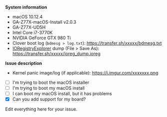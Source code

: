 **System information**
 - macOS 10.12.4
 - GA-Z77X-macOS-Install v2.0.3
 - GA-Z77X-UD5H
 - Intel Core i7-3770K
 - NVIDIA GeForce GTX 980 Ti
 - Clover boot log (`bdmesg > log.txt`): https://transfer.sh/xxxxx/bdmesg.txt
 - [IORegistryExplorer](https://github.com/toleda/audio_ALCInjection/blob/master/IORegistryExplorer_v2.1.zip?raw=true) dump (File > Save As): https://transfer.sh/xxxxx/ioreg_dump.ioreg

**Issue description**
 - Kernel panic image/log (if applicable): https://i.imgur.com/xxxxxxx.png
 - [ ] I'm trying to boot the macOS installer
 - [ ] I'm trying to boot my macOS install
 - [ ] I can boot my macOS install, but it has problems
 - [x] Can you add support for my board?

Edit everything here for your issue.
